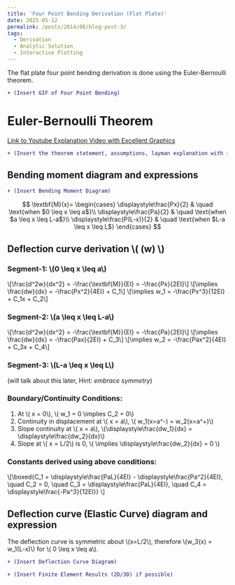 ```yaml
---
title: 'Four Point Bending Derivation (Flat Plate)'
date: 2025-05-12
permalink: /posts/2014/08/blog-post-3/
tags:
  - Derivation
  - Analytic Solution
  - Interactive Plotting
---
```


The flat plate four point bending derivation is done using the Euler-Bernoulli theorem.
```diff
+ (Insert GIF of Four Point Bending)
```


# Euler-Bernoulli Theorem
[Link to Youtube Explanation Video with Excellent Graphics](https://youtu.be/MvBqCeZllpQ?si=wIoeBhctpT_CgoCR)
```diff
+ (Insert the theorem statement, assumptions, layman explanation with images)
```

## Bending moment diagram and expressions
```diff
+ (Insert Bending Moment Diagram)
```
$$
\textbf{M}(x)=
\begin{cases}
\displaystyle\frac{Px}{2} & \quad \text{when $0 \leq x \leq a$}\\ 
\displaystyle\frac{Pa}{2} & \quad \text{when $a \leq x \leq L-a$}\\
\displaystyle\frac{P(L-x)}{2} & \quad \text{when $L-a \leq x \leq L$}
\end{cases}
$$

## Deflection curve derivation \\( (w) \\)

### Segment-1: \\(0 \leq x \leq a\\)
\\[\frac{d^2w}{dx^2} = -\frac{\textbf{M}}{EI} = -\frac{Px}{2EI}\\]
\\[\implies \frac{dw}{dx} = -\frac{Px^2}{4EI} + C_1\\]
\\[\implies w_1 = -\frac{Px^3}{12EI} + C_1x + C_2\\]

### Segment-2: \\(a \leq x \leq L-a\\)
\\[\frac{d^2w}{dx^2} = -\frac{\textbf{M}}{EI} = -\frac{Pa}{2EI}\\]
\\[\implies \frac{dw}{dx} = -\frac{Pax}{2EI} + C_3\\]
\\[\implies w_2 = -\frac{Pax^2}{4EI} + C_3x + C_4\\]

### Segment-3: \\(L-a \leq x \leq L\\)
(will talk about this later, Hint: *embrace symmetry*)

### Boundary/Continuity Conditions:
1. At \\( x = 0\\), \\( w_1 = 0 \implies C_2 = 0\\)
2. Continuity in displacement at \\( x = a\\), \\( w_1(x=a^-) = w_2(x=a^+)\\)
3. Slope continuity at \\( x = a\\), \\(\displaystyle\frac{dw_1}{dx} = \displaystyle\frac{dw_2}{dx}\\)
4. Slope at \\( x = L/2\\) is 0, \\( \implies \displaystyle\frac{dw_2}{dx} = 0 \\)

### Constants derived using above conditions:
\\[\boxed{C_1 = \displaystyle\frac{PaL}{4EI} - \displaystyle\frac{Pa^2}{4EI}, \quad C_2 = 0, \quad C_3 = \displaystyle\frac{PaL}{4EI}, \quad C_4  = \displaystyle\frac{-Pa^3}{12EI}} \\]


Deflection curve (Elastic Curve) diagram and expression
------
The deflection curve is symmetric about \\(x=L/2\\), therefore \\(w_3(x) = w_1(L-x)\\) for \\( 0 \leq x \leq a\\).
```diff
+ (Insert Deflection Curve Diagram)
```
```diff
+ (Insert Finite Element Results (2D/3D) if possible)
```
